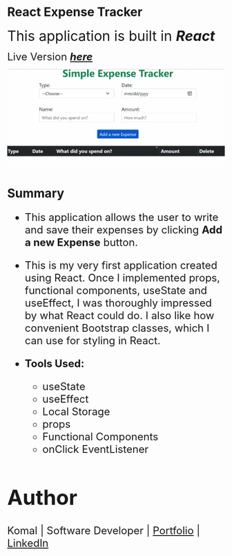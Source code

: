 # **React Expense Tracker**

<font size = 6> This application is built in ***React***</font>

<font size=5> Live Version ***[here](https://expense-tracker-react-1.herokuapp.com/)***</font>

<img src = "Demo_React_Expense_Tracker.gif">

# **Summary**
<font size=5>

* This application allows the user to write and save their expenses by clicking  **Add a new Expense** button. 
* This is my very first application created using React. Once I implemented props, functional components, useState and useEffect, I was thoroughly impressed by what React could do. I also like how convenient Bootstrap classes, which I can use for styling in React.

* **Tools Used:** 
  * useState
  * useEffect 
  * Local Storage
  * props
  * Functional Components
  * onClick EventListener

# Author
Komal | Software Developer | [Portfolio](https://kaurkomal.com/) | [LinkedIn](https://www.linkedin.com/in/hssa03/)
